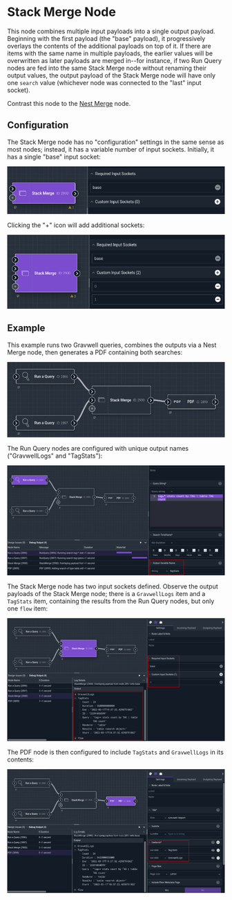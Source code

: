 # Stack Merge Node

This node combines multiple input payloads into a single output payload. Beginning with the first payload (the "base" payload), it progressively overlays the contents of the additional payloads on top of it. If there are items with the same name in multiple payloads, the earlier values will be overwritten as later payloads are merged in--for instance, if two Run Query nodes are fed into the same Stack Merge node without renaming their output values, the output payload of the Stack Merge node will have only one `search` value (whichever node was connected to the "last" input socket).

Contrast this node to the [Nest Merge](nestmerge) node.

## Configuration

The Stack Merge node has no "configuration" settings in the same sense as most nodes; instead, it has a variable number of input sockets. Initially, it has a single "base" input socket:

![](stackmerge-start.png)

Clicking the "+" icon will add additional sockets:

![](stackmerge-inputs.png)

## Example

This example runs two Gravwell queries, combines the outputs via a Nest Merge node, then generates a PDF containing both searches:

![](stackmerge-example1.png)

The Run Query nodes are configured with unique output names ("GravwellLogs" and "TagStats"):

![](stackmerge-example2.png)

The Stack Merge node has two input sockets defined. Observe the output payloads of the Stack Merge node; there is a `GravwellLogs` item and a `TagStats` item, containing the results from the Run Query nodes, but only one `flow` item:

![](stackmerge-example3.png)

The PDF node is then configured to include `TagStats` and `GravwellLogs` in its contents:

![](stackmerge-example4.png)
